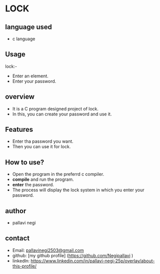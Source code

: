 # LOCK

## language used
- c language

## Usage 
lock:-
- Enter an element.
- Enter your password.

## overview
- It is a C program designed project of lock.
- In this, you can create your password and use it.

## Features
* Enter tha password you want.
* Then you can use it for lock. 

## How to use?
- Open the program in the preferrd c compiler.
- **compile** and run the program.
- **enter** the password.
- The process will display the lock system in which you enter your password.

## author
- pallavi negi

## contact
- Email: pallavinegi2503@gmail.com
- github: [my github profile]
  (https://github.com/Negipallavi )
- linkedln: https://www.linkedin.com/in/pallavi-negi-25p/overlay/about-this-profile/
